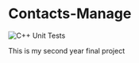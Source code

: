 # Contacts-Manage
![C++ Unit Tests](https://github.com/shalaga44/Contacts-Manage/workflows/C++%20Unit%20Tests/badge.svg)

This is my second year final project 
